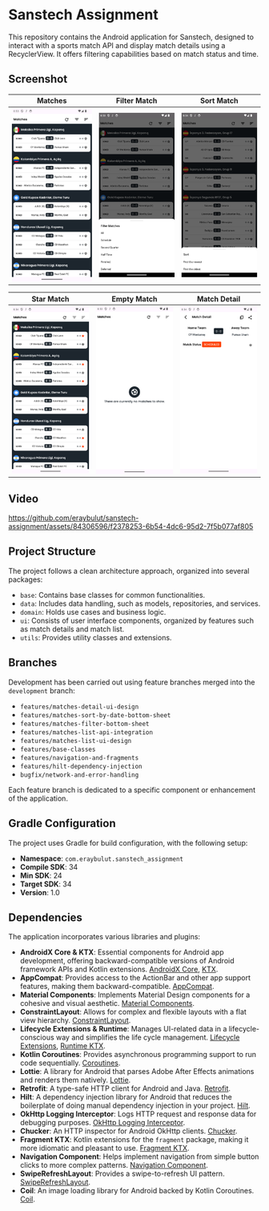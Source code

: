 # Sanstech Assignment

This repository contains the Android application for Sanstech, designed to interact with a sports match API and display match details using a RecyclerView. It offers filtering capabilities based on match status and time.

## Screenshot

| Matches | Filter Match| Sort Match
| ----- | ----- | ----- |
|<img src="media/matchs.png" width="270"/>|<img src="media/filter_scrren.png" width="270"/>|<img src="media/sort_match.png" width="270"/>|

| Star Match | Empty Match| Match Detail
| ----- | ----- | ----- |
|<img src="media/stared_match.png" width="270"/>|<img src="media/empty_match.png" width="270"/>|<img src="media/match_detail.png" width="270"/>|

## Video

https://github.com/eraybulut/sanstech-assignment/assets/84306596/f2378253-6b54-4dc6-95d2-7f5b077af805



## Project Structure

The project follows a clean architecture approach, organized into several packages:

- `base`: Contains base classes for common functionalities.
- `data`: Includes data handling, such as models, repositories, and services.
- `domain`: Holds use cases and business logic.
- `ui`: Consists of user interface components, organized by features such as match details and match list.
- `utils`: Provides utility classes and extensions.

## Branches

Development has been carried out using feature branches merged into the `development` branch:

- `features/matches-detail-ui-design`
- `features/matches-sort-by-date-bottom-sheet`
- `features/matches-filter-bottom-sheet`
- `features/matches-list-api-integration`
- `features/matches-list-ui-design`
- `features/base-classes`
- `features/navigation-and-fragments`
- `features/hilt-dependency-injection`
- `bugfix/network-and-error-handling`

Each feature branch is dedicated to a specific component or enhancement of the application.

## Gradle Configuration

The project uses Gradle for build configuration, with the following setup:

- **Namespace**: `com.eraybulut.sanstech_assignment`
- **Compile SDK**: 34
- **Min SDK**: 24
- **Target SDK**: 34
- **Version**: 1.0

## Dependencies

The application incorporates various libraries and plugins:

- **AndroidX Core & KTX**: Essential components for Android app development, offering backward-compatible versions of Android framework APIs and Kotlin extensions. [AndroidX Core](https://developer.android.com/jetpack/androidx/releases/core), [KTX](https://developer.android.com/kotlin/ktx).
- **AppCompat**: Provides access to the ActionBar and other app support features, making them backward-compatible. [AppCompat](https://developer.android.com/jetpack/androidx/releases/appcompat).
- **Material Components**: Implements Material Design components for a cohesive and visual aesthetic. [Material Components](https://material.io/develop/android/docs/getting-started).
- **ConstraintLayout**: Allows for complex and flexible layouts with a flat view hierarchy. [ConstraintLayout](https://developer.android.com/reference/androidx/constraintlayout/widget/ConstraintLayout).
- **Lifecycle Extensions & Runtime**: Manages UI-related data in a lifecycle-conscious way and simplifies the life cycle management. [Lifecycle Extensions](https://developer.android.com/jetpack/androidx/releases/lifecycle), [Runtime KTX](https://developer.android.com/kotlin/ktx#lifecycle).
- **Kotlin Coroutines**: Provides asynchronous programming support to run code sequentially. [Coroutines](https://kotlinlang.org/docs/coroutines-overview.html).
- **Lottie**: A library for Android that parses Adobe After Effects animations and renders them natively. [Lottie](https://airbnb.io/lottie/#/android).
- **Retrofit**: A type-safe HTTP client for Android and Java. [Retrofit](https://square.github.io/retrofit/).
- **Hilt**: A dependency injection library for Android that reduces the boilerplate of doing manual dependency injection in your project. [Hilt](https://dagger.dev/hilt/).
- **OkHttp Logging Interceptor**: Logs HTTP request and response data for debugging purposes. [OkHttp Logging Interceptor](https://square.github.io/okhttp/interceptors/).
- **Chucker**: An HTTP inspector for Android OkHttp clients. [Chucker](https://github.com/ChuckerTeam/chucker).
- **Fragment KTX**: Kotlin extensions for the `fragment` package, making it more idiomatic and pleasant to use. [Fragment KTX](https://developer.android.com/jetpack/androidx/releases/fragment).
- **Navigation Component**: Helps implement navigation from simple button clicks to more complex patterns. [Navigation Component](https://developer.android.com/guide/navigation/navigation-getting-started).
- **SwipeRefreshLayout**: Provides a swipe-to-refresh UI pattern. [SwipeRefreshLayout](https://developer.android.com/jetpack/androidx/releases/swiperefreshlayout).
- **Coil**: An image loading library for Android backed by Kotlin Coroutines. [Coil](https://coil-kt.github.io/coil/).


